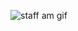 
![staff am gif](https://user-images.githubusercontent.com/38188753/51933414-b7a05b00-241a-11e9-984c-7004fbe2ee9f.gif)
